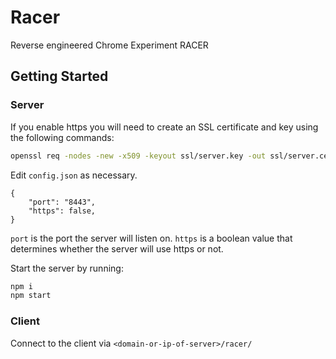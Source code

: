 # Racer
Reverse engineered Chrome Experiment RACER

## Getting Started

### Server
If you enable https you will need to create an SSL certificate and key using the following commands:

```sh
openssl req -nodes -new -x509 -keyout ssl/server.key -out ssl/server.cert
```
Edit `config.json` as necessary.
```
{
    "port": "8443",
    "https": false,
}
```
`port` is the port the server will listen on. `https` is a boolean value that determines whether the server will use https or not.

Start the server by running:
```sh
npm i
npm start
```

### Client

Connect to the client via `<domain-or-ip-of-server>/racer/`
